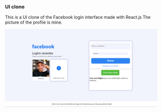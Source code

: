 ### UI clone

This is a UI clone of the Facebook login interface made with React.js
The picture of the profile is mine.

![Imagem da Interface](./img/facebook-UI.png?raw=true "Facebook UI")